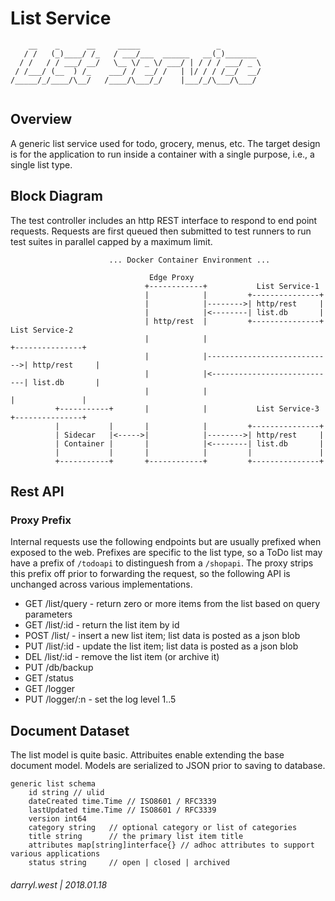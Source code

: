 # List Service

```
    __    _      __     _____                 _         
   / /   (_)____/ /_   / ___/___  ______   __(_)_______ 
  / /   / / ___/ __/   \__ \/ _ \/ ___/ | / / / ___/ _ \
 / /___/ (__  ) /_    ___/ /  __/ /   | |/ / / /__/  __/
/_____/_/____/\__/   /____/\___/_/    |___/_/\___/\___/ 
                                                        
```

## Overview

A generic list service used for todo, grocery, menus, etc.  The target design is for the application to run inside a container with a single purpose, i.e., a single list type.  


## Block Diagram

The test controller includes an http REST interface to respond to end point requests.  Requests are first queued then submitted to test runners to run test suites in parallel capped by a maximum limit.  

```
                      ... Docker Container Environment ...

                               Edge Proxy
                              +------------+           List Service-1
                              |            |         +---------------+
                              |            |-------->| http/rest     |
                              |            |<--------| list.db       |
                              | http/rest  |         +---------------+     List Service-2
                              |            |                             +---------------+
                              |            |---------------------------->| http/rest     |
                              |            |<----------------------------| list.db       |
                              |            |                             |               |
          +-----------+       |            |           List Service-3    +---------------+
          |           |       |            |         +---------------+
          | Sidecar   |<----->|            |-------->| http/rest     |
          | Container |       |            |<--------| list.db       |
          |           |       |            |         |               |
          +-----------+       +------------+         +---------------+
```

## Rest API

### Proxy Prefix

Internal requests use the following endpoints but are usually prefixed when exposed to the web. Prefixes are specific to the list type, so a ToDo list may have a prefix of `/todoapi` to distinguesh from a `/shopapi`. The proxy strips this prefix off prior to forwarding the request, so the following API is unchanged across various implementations.

* GET  /list/query - return zero or more items from the list based on query parameters
* GET  /list/:id   - return the list item by id
* POST /list/      - insert a new list item; list data is posted as a json blob
* PUT  /list/:id   - update the list item; list data is posted as a json blob
* DEL  /list/:id   - remove the list item (or archive it)
* PUT  /db/backup
* GET  /status
* GET  /logger
* PUT  /logger/:n - set the log level 1..5

## Document Dataset

The list model is quite basic.  Attribuites enable extending the base document model.  Models are serialized to JSON prior to saving to database.

```
generic list schema
    id string // ulid
    dateCreated time.Time // ISO8601 / RFC3339 
    lastUpdated time.Time // ISO8601 / RFC3339 
    version int64
    category string   // optional category or list of categories
    title string      // the primary list item title
    attributes map[string]interface{} // adhoc attributes to support various applications
    status string     // open | closed | archived
```

###### darryl.west | 2018.01.18

